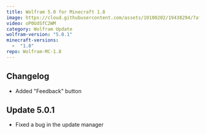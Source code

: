 ```yaml
---
title: Wolfram 5.0 for Minecraft 1.8
image: https://cloud.githubusercontent.com/assets/10100202/19438294/7afe203e-9479-11e6-8698-51e44772c1f8.jpg
video: oP0UdSfC2WM
category: Wolfram Update
wolfram-version: "5.0.1"
minecraft-versions:
  -  "1.8"
repo: Wolfram-MC-1.8
---
```

## Changelog

- Added "Feedback" button

<!--read more-->

## Update 5.0.1

- Fixed a bug in the update manager
